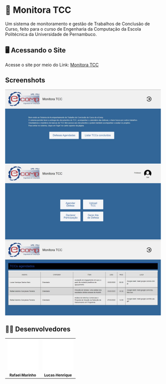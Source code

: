 # 📝 Monitora TCC

Um sistema de monitoramento e gestão de Trabalhos de Conclusão de Curso, feito para o curso de Engenharia da Computação da Escola Politécnica da Universidade de Pernambuco. 

## 🖥️ Acessando o Site

Acesse o site por meio do Link: [Monitora TCC](https://monitora-tcc.vercel.app)

## Screenshots
![foto1](https://github.com/LMM-Eng-Software/Monitora-TCC/blob/main/imagens-README/site/app-image-1.jpg)
![foto2](https://github.com/LMM-Eng-Software/Monitora-TCC/blob/main/imagens-README/site/app-image-2.jpg)
![foto3](https://github.com/LMM-Eng-Software/Monitora-TCC/blob/main/imagens-README/site/app-image-3.jpg)


## :man_technologist: Desenvolvedores
<table>
  <tr>
    <td align="center">
      <a href="https://github.com/Rafarinh0">
        <img src="imagens-README/contribuidores/rafael-perfil.svg" width="100px;" alt="Foto do Rafael Marinho no GitHub"/><br>
        <sub>
          <b>Rafael Marinho</b>
        </sub>
      </a>
    </td>
    <td align="center">
      <a href="https://github.com/LucasHenrique-dev">
        <img src="imagens-README/contribuidores/lucas-perfil.svg" width="100px;" alt="Foto do Lucas Henrique no Github"/><br>
        <sub>
          <b>Lucas Henrique</b>
        </sub>
      </a>
    </td>
  </tr>
</table>
